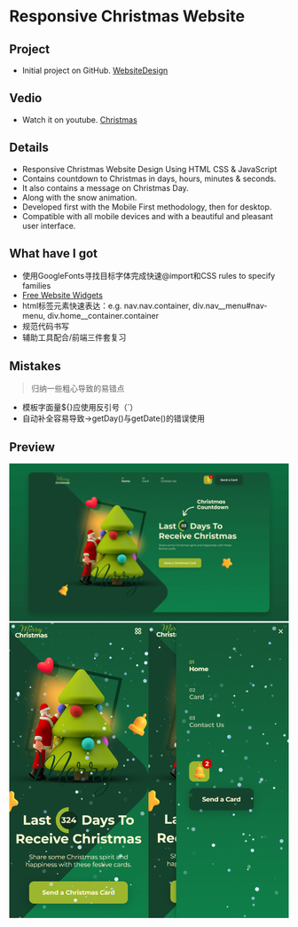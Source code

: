 # Responsive Christmas Website
## Project
- Initial project on GitHub. [WebsiteDesign ](https://github.com/bedimcode/responsive-christmas-website-3)
## Vedio
- Watch it on youtube. [Christmas](https://youtu.be/PCOnO6FG4YU)
## Details
- Responsive Christmas Website Design Using HTML CSS & JavaScript
- Contains countdown to Christmas in days, hours, minutes & seconds.
- It also contains a message on Christmas Day.
- Along with the snow animation.
- Developed first with the Mobile First methodology, then for desktop.
- Compatible with all mobile devices and with a beautiful and pleasant user interface.
## What have I got
- 使用GoogleFonts寻找目标字体完成快速@import和CSS rules to specify families
- [Free Website Widgets](https://embed.im/free-website-widgets)
- html标签元素快速表达：e.g. nav.nav.container, div.nav__menu#nav-menu, div.home__container.container
- 规范代码书写
- 辅助工具配合/前端三件套复习
## Mistakes
> 归纳一些粗心导致的易错点
- 模板字面量${}应使用反引号（`）
- 自动补全容易导致->getDay()与getDate()的错误使用
## Preview
![preview img](/preview.png)
![preview img](/mobile-preview.png)
